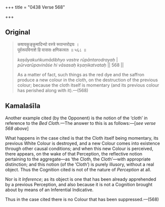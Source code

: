 +++
title = "0438 Verse 568"

+++
## Original 
>
> कषायकुङ्कुमादिभ्यो वस्त्रे रूपान्तरोद्रयः ।  
> पूर्वरूपविनाशे हि वाससः क्षणिकत्वतः ॥ ५६८ ॥ 
>
> *kaṣāyakuṅkumādibhyo vastre rūpāntarodrayaḥ* \|  
> *pūrvarūpavināśe hi vāsasaḥ kṣaṇikatvataḥ* \|\| 568 \|\| 
>
> As a matter of fact, such things as the red dye and the saffron produce a new colour in the cloth, on the destruction of the previous colour; because the cloth itself is momentary (and its previous colour has perished along with it).—(568)



## Kamalaśīla

Another example cited (by the Opponent) is the notion of the ‘cloth’ in reference to the *Bed Cloth*.—The answer to this is as follows:—[*see verse 568 above*]

What happens in the case cited is that the Cloth itself being momentary, its previous White Colour is destroyed, and a new Colour comes into existence through other causal conditions; and when this new Colour is perceived, there appears, on the wake of that Perception, the reflective notion pertaining to the aggregate—as ‘the Cloth, the Cloth’—with appropriate distinction; and this notion (of the ‘Cloth’) is purely illusory, without a real object. Thus the Cognition cited is not of the nature of *Perception* at all.

Nor is it *Inference*; as its object is one that has been already apprehended by a previous Perception, and also because it is not a Cognition brought about by means of an Inferential Indicative.

Thus in the case cited there is no Colour that has been suppressed.—(568)


